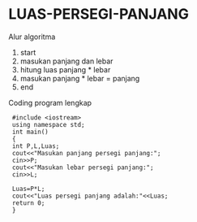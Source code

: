 # LUAS-PERSEGI-PANJANG


Alur algoritma

1. start
2. masukan panjang dan lebar
3. hitung luas panjang * lebar
4. masukan panjang * lebar = panjang
5. end


Coding program lengkap


     #include <iostream>
     using namespace std;
     int main()
     {
     int P,L,Luas;
     cout<<"Masukan panjang persegi panjang:";
     cin>>P;
     cout<<"Masukan lebar persegi panjang:";
     cin>>L;

     Luas=P*L;
     cout<<"Luas persegi panjang adalah:"<<Luas;
     return 0;
     }
